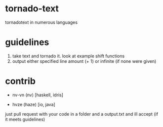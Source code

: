 # tornado-text
tornadotext in numerous languages

# guidelines
1. take text and tornado it. look at example shift functions
2. output either specified line amount (+ 1) or infinite (if none were given)

# contrib
* nv-vn (nv) [haskell, idris]

* hvze (haze) [io, java]


just pull request with your code in a folder and a output.txt and ill accept (if it meets guidelines)
